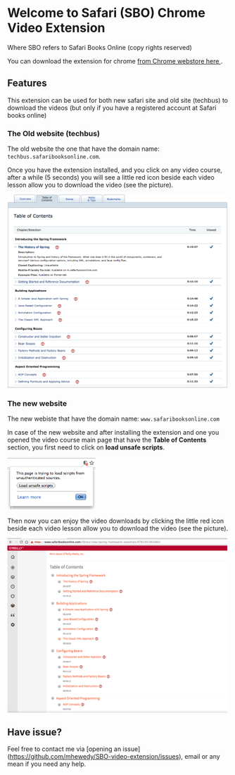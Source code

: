 # Welcome to Safari (SBO) Chrome Video Extension

Where SBO refers to Safari Books Online (copy rights reserved)

You can download the extension for chrome
[from Chrome webstore here ](https://chrome.google.com/webstore/detail/safari-books-online-video/ihgjlggckknakenjhgmfgaoalflhfihl).


## Features

This extension can be used for both new safari site and old site (techbus) to download the videos (but only if you have a registered account at Safari books online)

### The Old website (techbus)

The old website the one that have the domain name: `techbus.safaribooksonline.com`.

Once you have the extension installed, and you click on any video course, after a while (5 seconds) you will see a little red icon beside each video lesson allow you to download the video (see the picture).

<img src="./docs/techbus.png" width="500">


### The new website
The new webiste that have the domain name: `www.safaribooksonline.com`

In case of the new website and after installing the extension and one you opened the video course main page that have the **Table of Contents** section, you first need to click on **load unsafe scripts**.

<img src="./docs/load_unsafe_scripts.png" width="200">

Then now you can enjoy the video downloads by clicking the little red icon beside each video lesson allow you to download the video (see the picture).


<img src="./docs/new.png" width="500">


## Have issue?
Feel free to contact me via [opening an issue] (https://github.com/mhewedy/SBO-video-extension/issues), email or any mean if you need any help.
